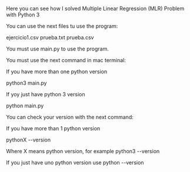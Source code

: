 Here you can see how I solved Multiple Linear Regression (MLR) Problem with Python 3

You can use the next files tu use the program: 


ejercicio1.csv
prueba.txt
prueba.csv

You must use main.py to use the program.

You must use the next command in mac terminal:

If you have more than one python version

python3 main.py


If yoy just have python 3 version

python main.py


You can check your version with the next command:


If you have more than 1 python version


pythonX --version

Where X means python version, for example python3 --version


If you just have uno python version use python --version


